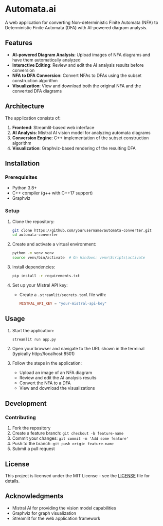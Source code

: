 # Automata.ai

A web application for converting Non-deterministic Finite Automata (NFA) to Deterministic Finite Automata (DFA) with AI-powered diagram analysis.

## Features

- **AI-powered Diagram Analysis**: Upload images of NFA diagrams and have them automatically analyzed
- **Interactive Editing**: Review and edit the AI analysis results before conversion
- **NFA to DFA Conversion**: Convert NFAs to DFAs using the subset construction algorithm
- **Visualization**: View and download both the original NFA and the converted DFA diagrams

## Architecture

The application consists of:

1. **Frontend**: Streamlit-based web interface
2. **AI Analysis**: Mistral AI vision model for analyzing automata diagrams
3. **Conversion Engine**: C++ implementation of the subset construction algorithm
4. **Visualization**: Graphviz-based rendering of the resulting DFA

## Installation

### Prerequisites

- Python 3.8+
- C++ compiler (g++ with C++17 support)
- Graphviz

### Setup

1. Clone the repository:
   ```bash
   git clone https://github.com/yourusername/automata-converter.git
   cd automata-converter
   ```

2. Create and activate a virtual environment:
   ```bash
   python -m venv venv
   source venv/bin/activate  # On Windows: venv\Scripts\activate
   ```

3. Install dependencies:
   ```bash
   pip install -r requirements.txt
   ```

4. Set up your Mistral API key:
   - Create a `.streamlit/secrets.toml` file with:
     ```toml
     MISTRAL_API_KEY = "your-mistral-api-key"
     ```

## Usage

1. Start the application:
   ```bash
   streamlit run app.py
   ```

2. Open your browser and navigate to the URL shown in the terminal (typically http://localhost:8501)

3. Follow the steps in the application:
   - Upload an image of an NFA diagram
   - Review and edit the AI analysis results
   - Convert the NFA to a DFA
   - View and download the visualizations

## Development

### Contributing

1. Fork the repository
2. Create a feature branch: `git checkout -b feature-name`
3. Commit your changes: `git commit -m 'Add some feature'`
4. Push to the branch: `git push origin feature-name`
5. Submit a pull request

## License

This project is licensed under the MIT License - see the [LICENSE](LICENSE) file for details.

## Acknowledgments

- Mistral AI for providing the vision model capabilities
- Graphviz for graph visualization
- Streamlit for the web application framework
